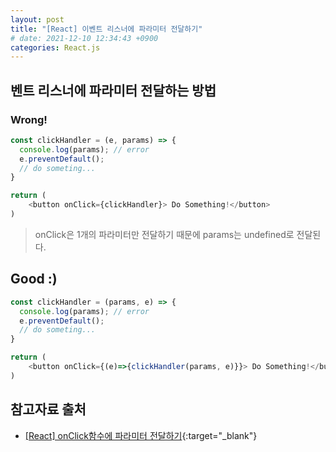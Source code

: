 ```yaml
---
layout: post
title: "[React] 이벤트 리스너에 파라미터 전달하기"
# date: 2021-12-10 12:34:43 +0900
categories: React.js
---
```

## 벤트 리스너에 파라미터 전달하는 방법
### Wrong!
```javascript
const clickHandler = (e, params) => {
  console.log(params); // error
  e.preventDefault();
  // do someting...
}

return (
	<button onClick={clickHandler}> Do Something!</button>
)
```
> onClick은 1개의 파라미터만 전달하기 때문에 params는 undefined로 전달된다.

## Good :)
```javascript
const clickHandler = (params, e) => {
  console.log(params); // error
  e.preventDefault();
  // do someting...
}

return (
	<button onClick={(e)=>{clickHandler(params, e)}}> Do Something!</button>
)
```

## 참고자료 출처
- [[React] onClick함수에 파라미터 전달하기](https://velog.io/@albaneo0724/React-onClick%EC%97%90-%ED%8C%8C%EB%9D%BC%EB%AF%B8%ED%84%B0-%EC%A0%84%EB%8B%AC%ED%95%98%EA%B8%B0){:target="\_blank"}
